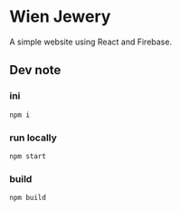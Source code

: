 # Wien Jewery

A simple website using React and Firebase.

## Dev note

### ini

```shell
npm i
```

### run locally

```shell
npm start
```

### build

```shell
npm build
```
